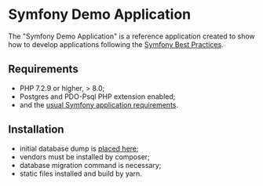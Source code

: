 Symfony Demo Application
========================

The "Symfony Demo Application" is a reference application created to show how
to develop applications following the [Symfony Best Practices][1].

Requirements
------------

  * PHP 7.2.9 or higher, > 8.0;
  * Postgres and PDO-Psql PHP extension enabled;
  * and the [usual Symfony application requirements][2].

Installation
------------
  * initial database dump is [placed here][3];
  * vendors must be installed by composer;
  * database migration command is necessary;  
  * static files installed and build by yarn.


[1]: https://symfony.com/doc/current/best_practices.html
[2]: https://symfony.com/doc/current/reference/requirements.html
[3]: data/symfony.sql